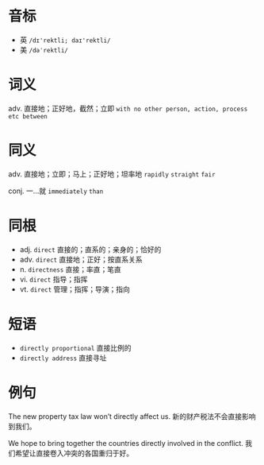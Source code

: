 # 音标

- 英 `/dɪ'rektli; daɪ'rektli/`
- 美 `/dəˈrektli/`

# 词义

adv. 直接地；正好地，截然；立即
`with no other person, action, process etc between`

# 同义

adv. 直接地；立即；马上；正好地；坦率地
`rapidly` `straight` `fair`

conj. 一…就
`immediately` `than`

# 同根

- adj. `direct` 直接的；直系的；亲身的；恰好的
- adv. `direct` 直接地；正好；按直系关系
- n. `directness` 直接；率直；笔直
- vi. `direct` 指导；指挥
- vt. `direct` 管理；指挥；导演；指向

# 短语

- `directly proportional` 直接比例的
- `directly address` 直接寻址

# 例句

The new property tax law won’t directly affect us.
新的财产税法不会直接影响到我们。

We hope to bring together the countries directly involved in the conflict.
我们希望让直接卷入冲突的各国重归于好。


